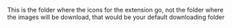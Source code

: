 This is the folder where the icons for the extension go, not the folder where the images will be download, that would be your default downloading folder
